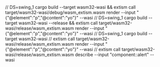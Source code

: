 
// DS=swing_1 cargo build --target wasm32-wasi && extism call target/wasm32-wasi/debug/wasm_extism.wasm render --input "{\"@element\":\"p\",\"@content\":\"yo\"}" --wasi
// DS=swing_1 cargo build --target wasm32-wasi --release && extism call target/wasm32-wasi/release/wasm_extism.wasm render --input "{\"@element\":\"p\",\"@content\":\"yo\"}" --wasi
// DS=swing_1 cargo build --target wasm32-wasi
// extism call target/wasm32-wasi/release/wasm_extism.wasm render --input "{\"@element\":\"p\",\"@content\":\"yo\"}" --wasi
// extism call target/wasm32-wasi/release/wasm_extism.wasm describe --input "component::alert" --wasi
